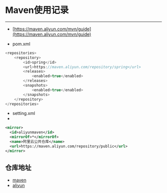 # Maven使用记录
***
- [https://maven.aliyun.com/mvn/guide](https://maven.aliyun.com/mvn/guide)


- pom.xml


```java
<repositories>
	<repository>
		<id>spring</id>
		<url>https://maven.aliyun.com/repository/spring</url>
		<releases>
			<enabled>true</enabled>
		</releases>
		<snapshots>
			<enabled>true</enabled>
		</snapshots>
	</repository>
</repositories> 
```

- setting.xml
- 
```xml
<mirror>
  <id>aliyunmaven</id>
  <mirrorOf>*</mirrorOf>
  <name>阿里云公共仓库</name>
  <url>https://maven.aliyun.com/repository/public</url>
</mirror>
```

## 仓库地址
- [maven](https://repo.maven.apache.org/maven2/org/apache/shardingsphere/)
- [aliyun](https://maven.aliyun.com/mvn/search)